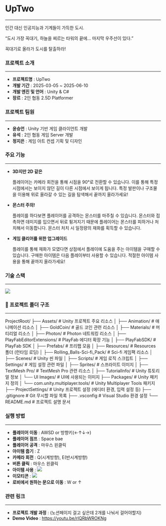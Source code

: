 # UpTwo
---
인간 대신 인공지능과 기계들이 가득한 도시.

“도시 가장 꼭대기, 하늘을 찌르는 타워의 끝에… 마지막 우주선이 있다.”

꼭대기로 올라가 도시를 탈출하라!

### 프로젝트 소개
---
* **프로젝트명** : UpTwo
* **개발 기간** : 2025-03-05 ~ 2025-06-10
* **개발 엔진 및 언어** : Unity & C#
* **장르** : 2인 협동 2.5D Platformer

### 프로젝트 팀원
---
* **윤승언** : Unity 기반 게임 클라이언트 개발
* **유석** : 2인 협동 게임 Server 개발
* **정지은** : 게임 아트 컨셉 기획 및 디자인

### 주요 기능
---
* **3D지만 2D 같은**
  
  플레이어는 카메라 회전을 통해 시점을 90°로 전환할 수 있습니다. 이를 통해 특정 시점에서는 보이지 않던 길이 다른 시점에서 보이게 됩니다. 특정 발판이나 구조물을 이용해 위로 올라갈 수 있는 길을 탐색해서 끝까지 올라가세요!

* **몬스터 주의!**
  
  플레이를 하다보면 플레이어를 공격하는 몬스터를 마주칠 수 있습니다. 몬스터와 접촉하면 데미지를 입으면서 뒤로 튕겨지기 때문에 플레이어는 몬스터를 피하거나 처치해서 이동합니다. 몬스터 처치 시 일정량의 재화를 획득할 수 있습니다.

* **게임 클리어를 위한 업그레이드**
  
  플레이를 통해 재화가 모였다면 상점에서 플레이에 도움을 주는 아이템을 구매할 수 있습니다. 구매한 아이템은 다음 플레이부터 사용할 수 있습니다. 적절한 아이템 사용을 통해 끝까지 올라가세요!
  
### 기술 스택
---
<img src="https://github.com/user-attachments/assets/66fa0793-e330-444e-a69d-12ffcedf5ffe">

### 📁 프로젝트 폴더 구조
---
ProjectRoot/
├── Assets/ # Unity 프로젝트 주요 리소스
│ ├── Animation/ # 애니메이션 리소스
│ ├── GoldCoin/ # 골드 코인 관련 리소스
│ ├── Materials/ # 머티리얼 리소스
│ ├── Photon/ # Photon 네트워킹 리소스
│ ├── PlayFabEditorExtensions/ # PlayFab 에디터 확장 기능
│ ├── PlayFabSDK/ # PlayFab SDK
│ ├── Prefabs/ # 프리팹 모음
│ ├── Resources/ # Resources 폴더 (런타임 로딩)
│ ├── Rolling_Balls-Sci-fi_Pack/ # Sci-fi 게임팩 리소스
│ ├── Scenes/ # Unity 씬 파일
│ ├── Scripts/ # 게임 로직 스크립트
│ ├── Settings/ # 게임 설정 관련 파일
│ ├── Sprites/ # 스프라이트 이미지
│ ├── TextMesh Pro/ # TextMesh Pro 관련 리소스
│ ├── TutorialInfo/ # Unity 튜토리얼 정보
│ └── UI Images/ # UI에 사용되는 이미지
├── Packages/ # Unity 패키지 정의
│ └── com.unity.multiplayer.tools/ # Unity Multiplayer Tools 패키지
├── ProjectSettings/ # Unity 프로젝트 설정 (에디터 환경, 입력 설정 등)
├── .gitignore # Git 무시할 파일 목록
├── .vsconfig # Visual Studio 환경 설정
└── README.md # 프로젝트 설명 문서

### 실행 방법
---
* **플레이어 이동** : AWSD or 방향키(←↑↓→)
* **플레이어 점프** : Space bae
* **플레이어 공격** : 마우스 왼클릭
* **아이템 줍기** : Z
* **카메라 회전** : Q(시계방향), E(반시계방향)
* **버튼 클릭** : 마우스 왼클릭
* **아이템 사용** : <img src="https://github.com/user-attachments/assets/bd8fb9d6-9f66-41d4-9128-9c89f95c9877">
* **이모티콘** : <img src="https://github.com/user-attachments/assets/b8a0e993-da85-4218-9600-45a570d24945">
* **로비에서 원하는 문으로 이동** : W or ↑
  
### 관련 링크
---
* **프로젝트 개발 과정** : (노션페이지 걸고 싶은데 2개를 나눠서 걸어야할지)
* **Demo Video** : https://youtu.be/rlQRbWROKNg

